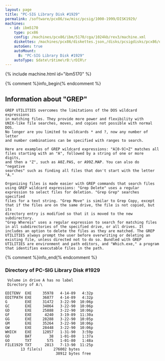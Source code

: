 ```yaml
---
layout: page
title: "PC-SIG Library Disk #1929"
permalink: /software/pcx86/sw/misc/pcsig/1000-1999/DISK1929/
machines:
  - id: ibm5170
    type: pcx86
    config: /machines/pcx86/ibm/5170/cga/1024kb/rev3/machine.xml
    diskettes: /machines/pcx86/diskettes.json,/disks/pcsigdisks/pcx86/diskettes.json
    autoGen: true
    autoMount:
      B: "PC-SIG Library Disk #1929"
    autoType: $date\r$time\rB:\rDIR\r
---
```


{% include machine.html id="ibm5170" %}

{% comment %}info_begin{% endcomment %}

## Information about "GREP"

    GREP UTILITIES overcomes the limitations of the DOS wildcard expressions
    in matching files. They provide more power and flexibility with
    UNIX-like file searches, moves, and copies not possible with normal DOS.
    No longer are you limited to wildcards * and ?, now any number of letter
    and number combinations can be specified with ranges to search.
    
    Here are examples of GREP wildcard expressions: "A[0-9]+Z" matches all
    files starting with an "A", followed by a string of one or more digits,
    and then a "Z", such as A0Z.PAS, or A99Z.MAP. You can also do "negative
    searches" such as finding all files that don't start with the letter
    "A."
    
    Organizing files is made easier with GREP commands that search files
    using GREP wildcard expressions: "Grep Delete" uses a regular
    expression to select files for deletion. "Grep Grep" searches specified
    files for a text string. "Grep Move" is similar to Grep Copy, except
    that if the files are on the same drive, the file is not copied, but its
    directory entry is modified so that it is moved to the new subdirectory.
    "Grep Whereis" uses a regular expression to search for matching files
    in all subdirectories of the specified drive, or all drives. It
    includes an option to delete the files as they are matched. The GREP
    UTILITIES always prompt the user before overwriting or deleting an
    existing file, unless directed not to do so. Bundled with GREP
    UTILITIES are environment and path editors, and "Which.exe," a program
    that identifies executable files in the path.
{% comment %}info_end{% endcomment %}


### Directory of PC-SIG Library Disk #1929

     Volume in drive A has no label
     Directory of A:\

    EDITENV  EXE     35978   4-14-89   4:32p
    EDITPATH EXE     36877   4-14-89   4:32p
    G        EXE     31472   3-22-90  10:06p
    GC       EXE     34064   3-22-90  10:06p
    GD       EXE     25888   3-22-90  10:06p
    GF       EXE      4240   3-19-89  11:30a
    GG       EXE     28288   3-22-90  10:05p
    GM       EXE     35264   3-22-90  10:06p
    GW       EXE     28448   3-22-90  10:06p
    WHICH    EXE     12057   1-31-90   3:59p
    GO       BAT        38   1-01-80   1:37a
    GO       TXT       575   1-01-80   1:48a
    FILE1929 TXT      2813   7-13-90  11:25p
           13 file(s)     276002 bytes
                           38912 bytes free

